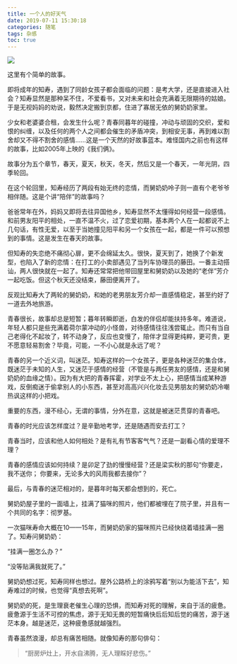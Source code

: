 ```yaml
---
title: 一个人的好天气
date: 2019-07-11 15:30:18
categories: 随笔
tags: 杂感
toc: true
---
```

![](http://upload-images.jianshu.io/upload_images/29336-cbfcf09111f23aa9.png?imageMogr2/auto-orient/strip%7CimageView2/2/w/1240)

这里有个简单的故事。

即将成年的知寿，遇到了同龄女孩子都会面临的问题：是考大学，还是直接进入社会？知寿显然是那种呆不住，不爱看书，又对未来和社会充满着无限期待的姑娘。于是无视妈妈的劝说，毅然决定搬到京都，住进了寡居无依的舅奶奶家里。

少女和老婆婆合租，会发生什么呢？青春同暮年的碰撞，冲动与顽固的交织，爱和恨的纠缠，以及任何的两个人之间都会催生的矛盾冲突，到相安无事，再到难以割舍却又不得不割舍的感情……这是一个天然的好故事蓝本。难怪国内之前也有这样的故事，比如2005年上映的《我们俩》。

故事分为五个章节，春天，夏天，秋天，冬天，然后又是一个春天，一年光阴，四季轮回。

在这个轮回里，知寿经历了两段有始无终的恋情，而舅奶奶呤子则一直有个老爷爷相伴随。这是个讲“陪伴”的故事吗？

爸爸常年在外，妈妈又即将去往异国他乡，知寿显然不太懂得如何经营一段感情。和前男友阳平的相处，一直不温不火，过了恋爱初期，基本两个人在一起都说不上几句话，有性无爱，以至于当她撞见阳平和另一个女孩在一起，都是一件可以预想到的事情。这是发生在春天的故事。

但知寿的失恋绝不痛彻心扉，更不会绵延太久。很快，夏天到了，她换了个新发型，也陷入了新的恋情：在打工的小卖部遇见了当列车协理员的藤田。一番主动搭讪，两人很快就在一起了。知寿还常常把他带回屋里和舅奶奶以及她的“老伴”芳介一起吃饭。但这个秋天还没结束，藤田便离开了。

反观比知寿大了两轮的舅奶奶，和她的老男朋友芳介却一直感情稳定，甚至约好了一道去外地旅游。

青春很长，故事却总是短暂；暮年转瞬即逝，白发的伴侣却能扶持多年。难道说，年轻人都只是些充满着荷尔蒙冲动的小怪兽，对待感情往往浅尝辄止。而只有当自己老得化不起妆了，转不动身了，反应也变慢了，陪伴才显得更纯粹，更可贵，更不愿意轻易割舍？毕竟，可能，一不小心就是永远了呢？

青春的另一个近义词，叫迷茫。知寿这样的一个女孩子，更是各种迷茫的集合体，既迷茫于未知的人生，又迷茫于感情的经营（不管是与两任男友的感情，还是和舅奶奶的血缘之情）。因为有大把的青春挥霍，对学业不太上心，把感情当成某种游戏，反倒痴迷于偷拿别人的小东西，甚至对高高兴兴化妆去见男朋友的舅奶奶冷嘲热讽这样的小把戏。

重要的东西，漫不经心，无谓的事情，分外在意，这就是被迷茫贯穿的青春吧。

青春的时光应该怎样度过？是辛勤地考学，还是随遇而安去打工？

青春当时，应该和他人如何相处？是有礼有节客客气气？还是一副看心情的爱理不理？

青春的感情应该如何持续？是卯足了劲的慢慢经营？还是梁实秋的那句“你要走，我不送你； 你要来，无论多大的风雨我都去接你”？

最后，与青春的迷茫相对的，是暮年时每天都会想到的，死亡。

舅奶奶屋子里的一面墙上，挂满了猫咪的照片，他们都被埋在了院子里，并且有一个共同的名字：彻罗基。

一次猫咪寿命大概在10——15年，而舅奶奶家的猫咪照片已经快绕着墙挂满一圈了。知寿问舅奶奶：

“挂满一圈怎么办？”

“没等贴满我就死了。”

舅奶奶想过死，知寿同样也想过。屋外公路桥上的涂鸦写着“别以为能活下去”，知寿难过的时候，也觉得“真想去死啊”。

舅奶奶的死，是生理衰老催生心理的恐惧，而知寿对死的理解，来自于活的疲惫。疲惫源于生活不可控的焦虑，源于无知无畏的短暂痛快后后知后觉的痛苦，源于迷茫本身。越是迷茫，这种疲惫感就越强烈。

青春虽然浪漫，却总有痛苦相随。就像知寿的那句俳句：

>“厨房炉灶上，开水自沸腾，无人理睬好悲伤。”

